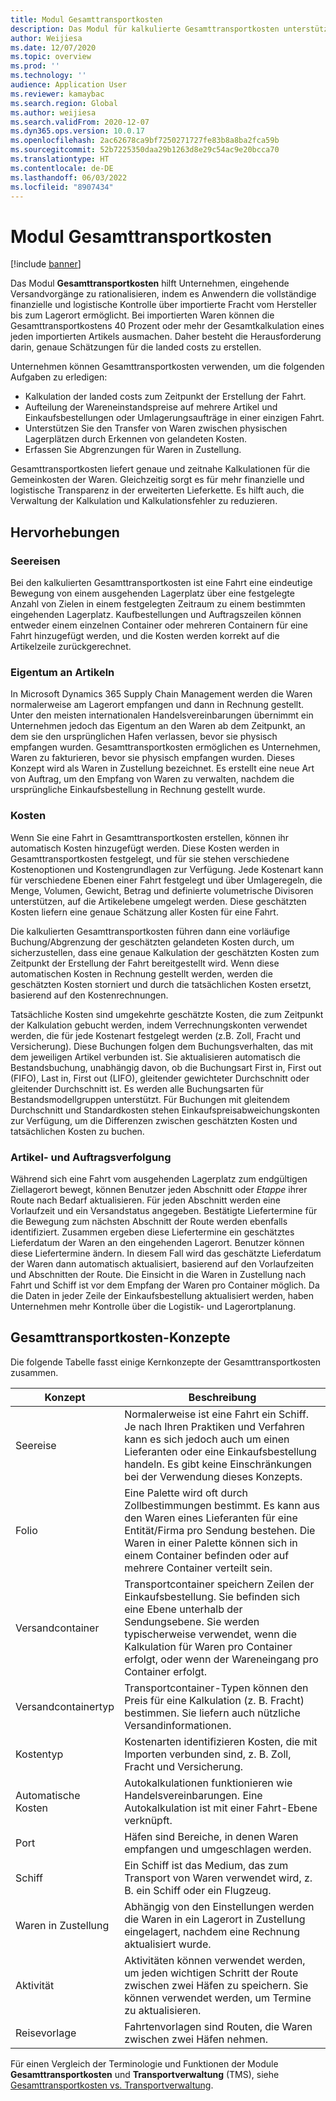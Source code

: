 ```yaml
---
title: Modul Gesamttransportkosten
description: Das Modul für kalkulierte Gesamttransportkosten unterstützt Unternehmen bei der Rationalisierung eingehender Versandvorgänge, indem es dem Benutzer die vollständige finanzielle und logistische Kontrolle über importierte Fracht vom Hersteller bis zum Lagerort ermöglicht.
author: Weijiesa
ms.date: 12/07/2020
ms.topic: overview
ms.prod: ''
ms.technology: ''
audience: Application User
ms.reviewer: kamaybac
ms.search.region: Global
ms.author: weijiesa
ms.search.validFrom: 2020-12-07
ms.dyn365.ops.version: 10.0.17
ms.openlocfilehash: 2ac62678ca9bf7250271727fe83b8a8ba2fca59b
ms.sourcegitcommit: 52b7225350daa29b1263d8e29c54ac9e20bcca70
ms.translationtype: HT
ms.contentlocale: de-DE
ms.lasthandoff: 06/03/2022
ms.locfileid: "8907434"
---
```

# <a name="landed-cost-module"></a>Modul Gesamttransportkosten

[!include [banner](../../includes/banner.md)]

Das Modul **Gesamttransportkosten** hilft Unternehmen, eingehende Versandvorgänge zu rationalisieren, indem es Anwendern die vollständige finanzielle und logistische Kontrolle über importierte Fracht vom Hersteller bis zum Lagerort ermöglicht. Bei importierten Waren können die Gesamttransportkostens 40 Prozent oder mehr der Gesamtkalkulation eines jeden importierten Artikels ausmachen. Daher besteht die Herausforderung darin, genaue Schätzungen für die landed costs zu erstellen.

Unternehmen können Gesamttransportkosten verwenden, um die folgenden Aufgaben zu erledigen:

- Kalkulation der landed costs zum Zeitpunkt der Erstellung der Fahrt.
- Aufteilung der Wareneinstandspreise auf mehrere Artikel und Einkaufsbestellungen oder Umlagerungsaufträge in einer einzigen Fahrt.
- Unterstützen Sie den Transfer von Waren zwischen physischen Lagerplätzen durch Erkennen von gelandeten Kosten.
- Erfassen Sie Abgrenzungen für Waren in Zustellung.

Gesamttransportkosten liefert genaue und zeitnahe Kalkulationen für die Gemeinkosten der Waren. Gleichzeitig sorgt es für mehr finanzielle und logistische Transparenz in der erweiterten Lieferkette. Es hilft auch, die Verwaltung der Kalkulation und Kalkulationsfehler zu reduzieren.

## <a name="highlights"></a>Hervorhebungen

### <a name="voyages"></a>Seereisen

Bei den kalkulierten Gesamttransportkosten ist eine Fahrt eine eindeutige Bewegung von einem ausgehenden Lagerplatz über eine festgelegte Anzahl von Zielen in einem festgelegten Zeitraum zu einem bestimmten eingehenden Lagerplatz. Kaufbestellungen und Auftragszeilen können entweder einem einzelnen Container oder mehreren Containern für eine Fahrt hinzugefügt werden, und die Kosten werden korrekt auf die Artikelzeile zurückgerechnet. 

### <a name="item-ownership"></a>Eigentum an Artikeln

In Microsoft Dynamics 365 Supply Chain Management werden die Waren normalerweise am Lagerort empfangen und dann in Rechnung gestellt. Unter den meisten internationalen Handelsvereinbarungen übernimmt ein Unternehmen jedoch das Eigentum an den Waren ab dem Zeitpunkt, an dem sie den ursprünglichen Hafen verlassen, bevor sie physisch empfangen wurden. Gesamttransportkosten ermöglichen es Unternehmen, Waren zu fakturieren, bevor sie physisch empfangen wurden. Dieses Konzept wird als Waren in Zustellung bezeichnet. Es erstellt eine neue Art von Auftrag, um den Empfang von Waren zu verwalten, nachdem die ursprüngliche Einkaufsbestellung in Rechnung gestellt wurde.

### <a name="costs"></a>Kosten

Wenn Sie eine Fahrt in Gesamttransportkosten erstellen, können ihr automatisch Kosten hinzugefügt werden. Diese Kosten werden in Gesamttransportkosten festgelegt, und für sie stehen verschiedene Kostenoptionen und Kostengrundlagen zur Verfügung. Jede Kostenart kann für verschiedene Ebenen einer Fahrt festgelegt und über Umlageregeln, die Menge, Volumen, Gewicht, Betrag und definierte volumetrische Divisoren unterstützen, auf die Artikelebene umgelegt werden. Diese geschätzten Kosten liefern eine genaue Schätzung aller Kosten für eine Fahrt.

Die kalkulierten Gesamttransportkosten führen dann eine vorläufige Buchung/Abgrenzung der geschätzten gelandeten Kosten durch, um sicherzustellen, dass eine genaue Kalkulation der geschätzten Kosten zum Zeitpunkt der Erstellung der Fahrt bereitgestellt wird. Wenn diese automatischen Kosten in Rechnung gestellt werden, werden die geschätzten Kosten storniert und durch die tatsächlichen Kosten ersetzt, basierend auf den Kostenrechnungen.

Tatsächliche Kosten sind umgekehrte geschätzte Kosten, die zum Zeitpunkt der Kalkulation gebucht werden, indem Verrechnungskonten verwendet werden, die für jede Kostenart festgelegt werden (z.B. Zoll, Fracht und Versicherung). Diese Buchungen folgen dem Buchungsverhalten, das mit dem jeweiligen Artikel verbunden ist. Sie aktualisieren automatisch die Bestandsbuchung, unabhängig davon, ob die Buchungsart First in, First out (FIFO), Last in, First out (LIFO), gleitender gewichteter Durchschnitt oder gleitender Durchschnitt ist. Es werden alle Buchungsarten für Bestandsmodellgruppen unterstützt. Für Buchungen mit gleitendem Durchschnitt und Standardkosten stehen Einkaufspreisabweichungskonten zur Verfügung, um die Differenzen zwischen geschätzten Kosten und tatsächlichen Kosten zu buchen.

### <a name="item-and-order-tracking"></a>Artikel- und Auftragsverfolgung

Während sich eine Fahrt vom ausgehenden Lagerplatz zum endgültigen Ziellagerort bewegt, können Benutzer jeden Abschnitt oder *Etappe* ihrer Route nach Bedarf aktualisieren. Für jeden Abschnitt werden eine Vorlaufzeit und ein Versandstatus angegeben. Bestätigte Liefertermine für die Bewegung zum nächsten Abschnitt der Route werden ebenfalls identifiziert. Zusammen ergeben diese Liefertermine ein geschätztes Lieferdatum der Waren an den eingehenden Lagerort. Benutzer können diese Liefertermine ändern. In diesem Fall wird das geschätzte Lieferdatum der Waren dann automatisch aktualisiert, basierend auf den Vorlaufzeiten und Abschnitten der Route. Die Einsicht in die Waren in Zustellung nach Fahrt und Schiff ist vor dem Empfang der Waren pro Container möglich. Da die Daten in jeder Zeile der Einkaufsbestellung aktualisiert werden, haben Unternehmen mehr Kontrolle über die Logistik- und Lagerortplanung.

## <a name="landed-cost-concepts"></a>Gesamttransportkosten-Konzepte

Die folgende Tabelle fasst einige Kernkonzepte der Gesamttransportkosten zusammen.

| Konzept | Beschreibung |
|---|---|
| Seereise | Normalerweise ist eine Fahrt ein Schiff. Je nach Ihren Praktiken und Verfahren kann es sich jedoch auch um einen Lieferanten oder eine Einkaufsbestellung handeln. Es gibt keine Einschränkungen bei der Verwendung dieses Konzepts. |
| Folio | Eine Palette wird oft durch Zollbestimmungen bestimmt. Es kann aus den Waren eines Lieferanten für eine Entität/Firma pro Sendung bestehen. Die Waren in einer Palette können sich in einem Container befinden oder auf mehrere Container verteilt sein. |
| Versandcontainer | Transportcontainer speichern Zeilen der Einkaufsbestellung. Sie befinden sich eine Ebene unterhalb der Sendungsebene. Sie werden typischerweise verwendet, wenn die Kalkulation für Waren pro Container erfolgt, oder wenn der Wareneingang pro Container erfolgt. |
| Versandcontainertyp | Transportcontainer-Typen können den Preis für eine Kalkulation (z. B. Fracht) bestimmen. Sie liefern auch nützliche Versandinformationen. |
| Kostentyp | Kostenarten identifizieren Kosten, die mit Importen verbunden sind, z. B. Zoll, Fracht und Versicherung. |
| Automatische Kosten | Autokalkulationen funktionieren wie Handelsvereinbarungen. Eine Autokalkulation ist mit einer Fahrt-Ebene verknüpft. |
| Port | Häfen sind Bereiche, in denen Waren empfangen und umgeschlagen werden. |
| Schiff | Ein Schiff ist das Medium, das zum Transport von Waren verwendet wird, z. B. ein Schiff oder ein Flugzeug. |
| Waren in Zustellung | Abhängig von den Einstellungen werden die Waren in ein Lagerort in Zustellung eingelagert, nachdem eine Rechnung aktualisiert wurde. |
| Aktivität | Aktivitäten können verwendet werden, um jeden wichtigen Schritt der Route zwischen zwei Häfen zu speichern. Sie können verwendet werden, um Termine zu aktualisieren. |
| Reisevorlage | Fahrtenvorlagen sind Routen, die Waren zwischen zwei Häfen nehmen. |

Für einen Vergleich der Terminologie und Funktionen der Module **Gesamttransportkosten** und **Transportverwaltung** (TMS), siehe [Gesamttransportkosten vs. Transportverwaltung](landed-cost-vs-tms.md).
